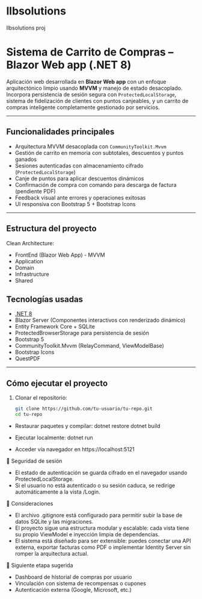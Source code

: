 # llbsolutions
llbsolutions proj

# Sistema de Carrito de Compras – Blazor Web app (.NET 8)

Aplicación web desarrollada en **Blazor Web app** con un enfoque arquitectónico limpio usando **MVVM** y manejo de estado desacoplado. 
Incorpora persistencia de sesión segura con `ProtectedLocalStorage`, sistema de fidelización de clientes con puntos canjeables, 
y un carrito de compras inteligente completamente gestionado por servicios.

---

## Funcionalidades principales

- Arquitectura MVVM desacoplada con `CommunityToolkit.Mvvm`
- Gestión de carrito en memoria con subtotales, descuentos y puntos ganados
- Sesiones autenticadas con almacenamiento cifrado (`ProtectedLocalStorage`)
- Canje de puntos para aplicar descuentos dinámicos
- Confirmación de compra con comando para descarga de factura (pendiente PDF)
- Feedback visual ante errores y operaciones exitosas
- UI responsiva con Bootstrap 5 + Bootstrap Icons

---

## Estructura del proyecto
Clean Architecture:
 - FrontEnd (Blazor Web App) - MVVM
 - Application
 - Domain
 - Infrastructure
 - Shared

## Tecnologías usadas

- [.NET 8](https://dotnet.microsoft.com/)
- Blazor Server (Componentes interactivos con renderizado dinámico)
- Entity Framework Core + SQLite
- ProtectedBrowserStorage para persistencia de sesión
- Bootstrap 5
- CommunityToolkit.Mvvm (RelayCommand, ViewModelBase)
- Bootstrap Icons
- QuestPDF

---

## Cómo ejecutar el proyecto

1. Clonar el repositorio:
   ```bash
   git clone https://github.com/tu-usuario/tu-repo.git
   cd tu-repo


- Restaurar paquetes y compilar:
dotnet restore
dotnet build
- Ejecutar localmente:
dotnet run


- Acceder vía navegador en https://localhost:5121

🔐 Seguridad de sesión
- El estado de autenticación se guarda cifrado en el navegador usando ProtectedLocalStorage.
- Si el usuario no está autenticado o su sesión caduca, se redirige automáticamente a la vista /Login.

📌 Consideraciones
- El archivo .gitignore está configurado para permitir subir la base de datos SQLite y las migraciones.
- El proyecto sigue una estructura modular y escalable: cada vista tiene su propio ViewModel e inyección limpia de dependencias.
- El sistema está diseñado para ser extensible: puedes conectar una API externa, exportar facturas como PDF o implementar Identity Server sin romper la arquitectura actual.

🧪 Siguiente etapa sugerida
- Dashboard de historial de compras por usuario
- Vinculación con sistema de recompensas o cupones
- Autenticación externa (Google, Microsoft, etc.)

